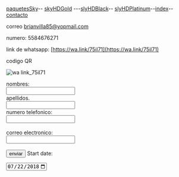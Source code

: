 [paquetesSky](./paquetesSky.md)-- [skyHDGold](./skyHDGold.md) ---[slyHDBlack](./slyHDBlack.md)-- [slyHDPlatinum](./slyHDPlatinum.md)--[index](./index.md)--[contacto](./contacto.md)



correo brianvilla85@yopmail.com


numero: 5584676271


link de whatsapp: [https://wa.link/75il71](https://wa.link/75il71)


codigo QR

![wa link_75il71](https://user-images.githubusercontent.com/99779186/158484647-329879d5-dc81-430e-89ee-cda8635023ba.png)



<form action="https://formspree.io/f/xnqwzeko" method="post">
  <label for="name"> nombres:</label><br>
  <input type="text" id="name" name="name" value=""><br>
    <label for="lname">apellidos.</label><br>
    <input type="text" id="lname" name="lname" value=""> <br>
  <label for="lname">numero telefonico:</label><br>
  <input type="text" id="lname" name="lname" value=""><br><br>
  <label for="lname">correo electronico:</label><br>
  <input type="text" id="lname" name="lname" value=""><br><br>
<input type="submit" value="enviar">
  <label for="start">Start date:</label> 
     


<input type="date" id="start" name="trip-start"
       value="2018-07-22"
       min="1945-01-01" max="2032-12-31">
  
  
  </form>
